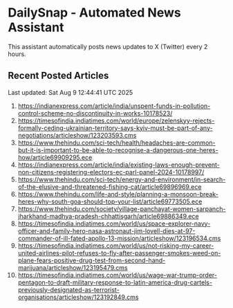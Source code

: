 # DailySnap - Automated News Assistant

This assistant automatically posts news updates to X (Twitter) every 2 hours.

## Recent Posted Articles

Last updated: Sat Aug  9 12:44:41 UTC 2025

1. https://indianexpress.com/article/india/unspent-funds-in-pollution-control-scheme-no-discontinuity-in-works-10178523/
2. https://timesofindia.indiatimes.com/world/europe/zelenskyy-rejects-formally-ceding-ukrainian-territory-says-kyiv-must-be-part-of-any-negotiations/articleshow/123203593.cms
3. https://www.thehindu.com/sci-tech/health/headaches-are-common-but-it-is-important-to-be-able-to-recognise-a-dangerous-one-heres-how/article69909295.ece
4. https://indianexpress.com/article/india/existing-laws-enough-prevent-non-citizens-registering-electors-ec-parl-panel-2024-10178997/
5. https://www.thehindu.com/sci-tech/energy-and-environment/in-search-of-the-elusive-and-threatened-fishing-cat/article69896969.ece
6. https://www.thehindu.com/life-and-style/planning-a-monsoon-break-heres-why-south-goa-should-top-your-list/article69773505.ece
7. https://www.thehindu.com/society/village-panchayat-women-sarpanch-jharkhand-madhya-pradesh-chhattisgarh/article69886349.ece
8. https://timesofindia.indiatimes.com/world/us/space-explorer-navy-officer-and-family-hero-nasa-astronaut-jim-lovell-dies-at-97-commander-of-ill-fated-apollo-13-mission/articleshow/123196534.cms
9. https://timesofindia.indiatimes.com/world/us/not-risking-my-career-united-airlines-pilot-refuses-to-fly-after-passenger-smokes-weed-on-plane-fears-positive-drug-test-from-second-hand-marijuana/articleshow/123195479.cms
10. https://timesofindia.indiatimes.com/world/us/wage-war-trump-order-pentagon-to-draft-military-response-to-latin-america-drug-cartels-previously-designated-as-terrorist-organisations/articleshow/123192849.cms

